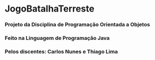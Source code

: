 # JogoBatalhaTerreste

### Projeto da Disciplina de Programação Orientada a Objetos 
### Feito na Linguagem de Programação Java
### Pelos discentes: Carlos Nunes e Thiago Lima
